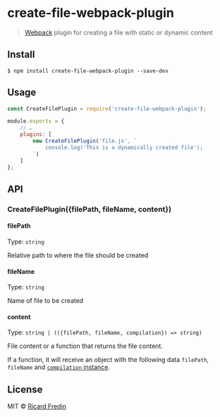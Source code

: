 # create-file-webpack-plugin

> [Webpack](https://webpack.js.org) plugin for creating a file with static or dynamic content


## Install

```
$ npm install create-file-webpack-plugin --save-dev
```


## Usage

```js
const CreateFilePlugin = require('create-file-webpack-plugin');

module.exports = {
	// …
	plugins: [
		new CreateFilePlugin('file.js', `
			console.log('This is a dynamically created file');
		`)
	]
};
```


## API

### CreateFilePlugin({filePath, fileName, content})

#### filePath

Type: `string`

Relative path to where the file should be created

#### fileName

Type: `string`

Name of file to be created

#### content

Type: `string | (({filePath, fileName, compilation}) => string)`

File content or a function that returns the file content.

If a function, it will receive an object with the following data `filePath`, `fileName` and [`compilation` instance](https://webpack.js.org/api/compilation/).


## License

MIT © [Ricard Fredin](https://github.com/cordazar)